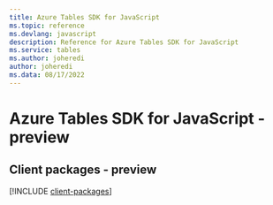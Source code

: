 ```yaml
---
title: Azure Tables SDK for JavaScript
ms.topic: reference
ms.devlang: javascript
description: Reference for Azure Tables SDK for JavaScript
ms.service: tables
ms.author: joheredi
author: joheredi
ms.data: 08/17/2022
---
```

# Azure Tables SDK for JavaScript - preview

## Client packages - preview
[!INCLUDE [client-packages](tables-client-index.md)]
